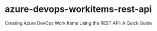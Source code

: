 # azure-devops-workitems-rest-api
Creating Azure DevOps Work Items Using the REST API: A Quick Guide
